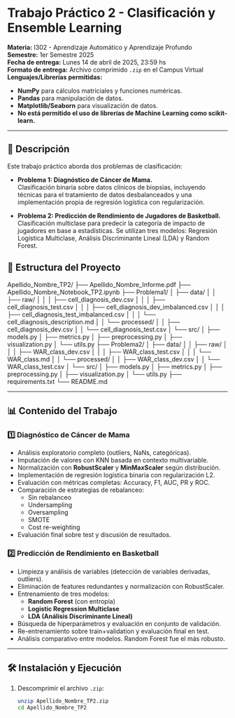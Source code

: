# Trabajo Práctico 2 - Clasificación y Ensemble Learning

**Materia:** I302 - Aprendizaje Automático y Aprendizaje Profundo  
**Semestre:** 1er Semestre 2025  
**Fecha de entrega:** Lunes 14 de abril de 2025, 23:59 hs  
**Formato de entrega:** Archivo comprimido `.zip` en el Campus Virtual  
**Lenguajes/Librerías permitidas:**  
- **NumPy** para cálculos matriciales y funciones numéricas.  
- **Pandas** para manipulación de datos.  
- **Matplotlib/Seaborn** para visualización de datos.  
- **No está permitido el uso de librerías de Machine Learning como scikit-learn.**  

---

## 📌 Descripción

Este trabajo práctico aborda dos problemas de clasificación:

- **Problema 1: Diagnóstico de Cáncer de Mama.**  
  Clasificación binaria sobre datos clínicos de biopsias, incluyendo técnicas para el tratamiento de datos desbalanceados y una implementación propia de regresión logística con regularización.

- **Problema 2: Predicción de Rendimiento de Jugadores de Basketball.**  
  Clasificación multiclase para predecir la categoría de impacto de jugadores en base a estadísticas. Se utilizan tres modelos: Regresión Logística Multiclase, Análisis Discriminante Lineal (LDA) y Random Forest.

## 📂 Estructura del Proyecto

Apellido_Nombre_TP2/
├── Apellido_Nombre_Informe.pdf
├── Apellido_Nombre_Notebook_TP2.ipynb
├── Problema1/
│   ├── data/
│   │   ├── raw/
│   │   │   ├── cell_diagnosis_dev.csv
│   │   │   ├── cell_diagnosis_test.csv
│   │   │   ├── cell_diagnosis_dev_imbalanced.csv
│   │   │   ├── cell_diagnosis_test_imbalanced.csv
│   │   │   └── cell_diagnosis_description.md
│   │   └── processed/
│   │       ├── cell_diagnosis_dev.csv
│   │       └── cell_diagnosis_test.csv
│   └── src/
│       ├── models.py
│       ├── metrics.py
│       ├── preprocessing.py
│       ├── visualization.py
│       └── utils.py
├── Problema2/
│   ├── data/
│   │   ├── raw/
│   │   │   ├── WAR_class_dev.csv
│   │   │   ├── WAR_class_test.csv
│   │   │   └── WAR_class.md
│   │   └── processed/
│   │       ├── WAR_class_dev.csv
│   │       └── WAR_class_test.csv
│   └── src/
│       ├── models.py
│       ├── metrics.py
│       ├── preprocessing.py
│       ├── visualization.py
│       └── utils.py
├── requirements.txt
└── README.md

---

## 📊 Contenido del Trabajo

### 1️⃣ Diagnóstico de Cáncer de Mama  
- Análisis exploratorio completo (outliers, NaNs, categóricas).  
- Imputación de valores con KNN basada en contexto multivariable.  
- Normalización con **RobustScaler** y **MinMaxScaler** según distribución.  
- Implementación de regresión logística binaria con regularización L2.  
- Evaluación con métricas completas: Accuracy, F1, AUC, PR y ROC.  
- Comparación de estrategias de rebalanceo:  
  - Sin rebalanceo  
  - Undersampling  
  - Oversampling  
  - SMOTE  
  - Cost re-weighting  
- Evaluación final sobre test y discusión de resultados.  

### 2️⃣ Predicción de Rendimiento en Basketball  
- Limpieza y análisis de variables (detección de variables derivadas, outliers).  
- Eliminación de features redundantes y normalización con RobustScaler.  
- Entrenamiento de tres modelos:  
  - **Random Forest** (con entropía)  
  - **Logistic Regression Multiclase**  
  - **LDA (Análisis Discriminante Lineal)**  
- Búsqueda de hiperparámetros y evaluación en conjunto de validación.  
- Re-entrenamiento sobre train+validation y evaluación final en test.  
- Análisis comparativo entre modelos. Random Forest fue el más robusto.

---

## 🛠 Instalación y Ejecución

1. Descomprimir el archivo `.zip`:
   ```sh
   unzip Apellido_Nombre_TP2.zip
   cd Apellido_Nombre_TP2
